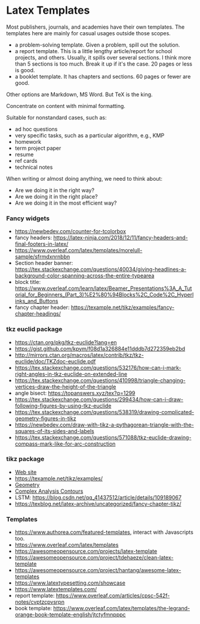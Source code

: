 # Latex Templates

Most publishers, journals, and academies have their own templates. The 
templates here are mainly for casual usages outside those scopes.
- a problem-solving template. Given a problem, spill out the solution.
- a report template. This is a little lengthy article/report for school 
  projects, and others. Usually, it spills over several sections. I think more
  than 5 sections is too much. Break it up if it's the case. 20 pages or less
  is good.
- a booklet template. It has chapters and sections. 60 pages or fewer are good.

Other options are Markdown, MS Word. But TeX is the king.

Concentrate on content with minimal formatting.

Suitable for nonstandard cases, such as:
- ad hoc questions
- very specific tasks, such as a particular algorithm, e.g., KMP
- homework
- term project paper
- resume
- ref cards
- technical notes

When writing or almost doing anything, we need to think about:
- Are we doing it in the right way?
- Are we doing it in the right place?
- Are we doing it in the most efficient way?


### Fancy widgets
- https://newbedev.com/counter-for-tcolorbox
- fancy headers: https://latex-ninja.com/2018/12/11/fancy-headers-and-final-footers-in-latex/
- https://www.overleaf.com/latex/templates/morelull-sample/sfrmdxnrnbbn
- Section header banner: https://tex.stackexchange.com/questions/40034/giving-headlines-a-background-color-spanning-across-the-entire-typearea
- block title: https://www.overleaf.com/learn/latex/Beamer_Presentations%3A_A_Tutorial_for_Beginners_(Part_3)%E2%80%94Blocks%2C_Code%2C_Hyperlinks_and_Buttons
- fancy chapter header: https://texample.net/tikz/examples/fancy-chapter-headings/

### tkz euclid package

- https://ctan.org/pkg/tkz-euclide?lang=en
- https://gist.github.com/kpym/f08d1a326884e11dddb7d272359eb2bd
- http://mirrors.ctan.org/macros/latex/contrib/tkz/tkz-euclide/doc/TKZdoc-euclide.pdf
- https://tex.stackexchange.com/questions/532176/how-can-i-mark-right-angles-in-tkz-euclide-on-extended-line
- https://tex.stackexchange.com/questions/410998/triangle-changing-vertices-draw-the-height-of-the-triangle
- angle bisect: https://topanswers.xyz/tex?q=1299
- https://tex.stackexchange.com/questions/299434/how-can-i-draw-following-figures-by-using-tkz-euclide
- https://tex.stackexchange.com/questions/538319/drawing-complicated-geometry-figures-in-tikz
- https://newbedev.com/draw-with-tikz-a-pythagorean-triangle-with-the-squares-of-its-sides-and-labels
- https://tex.stackexchange.com/questions/571088/tkz-euclide-drawing-compass-mark-like-for-arc-construction

### tikz package

- [Web site](https://github.com/pgf-tikz/pgf)
- https://texample.net/tikz/examples/
- [Geometry](https://texample.net/tikz/examples/area/geometry/)
- [Complex Analysis Contours](https://sagodev.com/how-to-draw-these-closed-contours-diagrams-using-tikz-or-pstricks/)
- LSTM: https://blog.csdn.net/qq_41437512/article/details/109189067
- https://texblog.net/latex-archive/uncategorized/fancy-chapter-tikz/

### Templates

- https://www.authorea.com/featured-templates, interact with Javascripts too.
- https://www.overleaf.com/latex/templates
- https://awesomeopensource.com/projects/latex-template
- https://awesomeopensource.com/project/tdehaeze/clean-latex-template
- https://awesomeopensource.com/project/hantang/awesome-latex-templates
- https://www.latextypesetting.com/showcase
- https://www.latextemplates.com/
- report template: https://www.overleaf.com/articles/cpsc-542f-notes/cvptzcpvsrpn
- book template: https://www.overleaf.com/latex/templates/the-legrand-orange-book-template-english/jtctyfmnpppc
